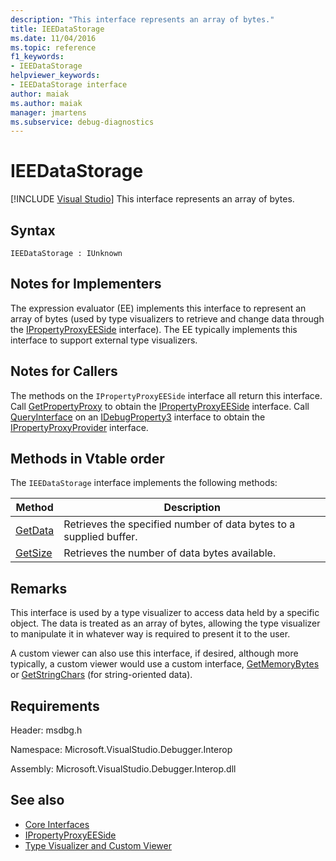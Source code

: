 ```yaml
---
description: "This interface represents an array of bytes."
title: IEEDataStorage
ms.date: 11/04/2016
ms.topic: reference
f1_keywords:
- IEEDataStorage
helpviewer_keywords:
- IEEDataStorage interface
author: maiak
ms.author: maiak
manager: jmartens
ms.subservice: debug-diagnostics
---
```

# IEEDataStorage

 [!INCLUDE [Visual Studio](~/includes/applies-to-version/vs-windows-only.md)]
This interface represents an array of bytes.

## Syntax

```
IEEDataStorage : IUnknown
```

## Notes for Implementers
 The expression evaluator (EE) implements this interface to represent an array of bytes (used by type visualizers to retrieve and change data through the [IPropertyProxyEESide](../../../extensibility/debugger/reference/ipropertyproxyeeside.md) interface). The EE typically implements this interface to support external type visualizers.

## Notes for Callers
 The methods on the `IPropertyProxyEESide` interface all return this interface. Call [GetPropertyProxy](../../../extensibility/debugger/reference/ipropertyproxyprovider-getpropertyproxy.md) to obtain the [IPropertyProxyEESide](../../../extensibility/debugger/reference/ipropertyproxyeeside.md) interface. Call [QueryInterface](/cpp/atl/queryinterface) on an [IDebugProperty3](../../../extensibility/debugger/reference/idebugproperty3.md) interface to obtain the [IPropertyProxyProvider](../../../extensibility/debugger/reference/ipropertyproxyprovider.md) interface.

## Methods in Vtable order
 The `IEEDataStorage` interface implements the following methods:

|Method|Description|
|------------|-----------------|
|[GetData](../../../extensibility/debugger/reference/ieedatastorage-getdata.md)|Retrieves the specified number of data bytes to a supplied buffer.|
|[GetSize](../../../extensibility/debugger/reference/ieedatastorage-getsize.md)|Retrieves the number of data bytes available.|

## Remarks
 This interface is used by a type visualizer to access data held by a specific object. The data is treated as an array of bytes, allowing the type visualizer to manipulate it in whatever way is required to present it to the user.

 A custom viewer can also use this interface, if desired, although more typically, a custom viewer would use a custom interface, [GetMemoryBytes](../../../extensibility/debugger/reference/idebugproperty2-getmemorybytes.md) or [GetStringChars](../../../extensibility/debugger/reference/idebugproperty3-getstringchars.md) (for string-oriented data).

## Requirements
 Header: msdbg.h

 Namespace: Microsoft.VisualStudio.Debugger.Interop

 Assembly: Microsoft.VisualStudio.Debugger.Interop.dll

## See also
- [Core Interfaces](../../../extensibility/debugger/reference/core-interfaces.md)
- [IPropertyProxyEESide](../../../extensibility/debugger/reference/ipropertyproxyeeside.md)
- [Type Visualizer and Custom Viewer](../../../extensibility/debugger/type-visualizer-and-custom-viewer.md)
